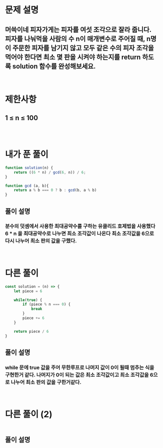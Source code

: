 # 문제 설명
## 머쓱이네 피자가게는 피자를 여섯 조각으로 잘라 줍니다. 피자를 나눠먹을 사람의 수 n이 매개변수로 주어질 때, n명이 주문한 피자를 남기지 않고 모두 같은 수의 피자 조각을 먹어야 한다면 최소 몇 판을 시켜야 하는지를 return 하도록 solution 함수를 완성해보세요.

<br>

# 제한사항
## 1 ≤ n ≤ 100
## 

<br>

# 내가 푼 풀이

```js
function solution(n) {  
    return ((6 * n) / gcd(6, n)) / 6;
}

function gcd (a, b){
    return a % b === 0 ? b : gcd(b, a % b)
}
```
## 풀이 설명
### 분수의 덧셈에서 사용한 최대공약수를 구하는 유클리드 호제법을 사용했다 6 * n 을 최대공약수로 나누면 최소 조각값이 나온다 최소 조각값을 6으로 다시 나누어 최소 판의 값을 구했다.

<br>

# 다른 풀이 

```js
const solution = (n) => {
    let piece = 6

    while(true) {
        if (piece % n === 0) {
            break
        }
        piece += 6
    }

    return piece / 6
}
```
## 풀이 설명
### while 문에 true 값을 주어 무한루프로 나머지 값이 0이 될때 멈추는 식을 구현한거 같다. 나머지가 0이 되는 값은 최소 조각값이고 최소 조각값을 6으로 나누어 최소 판의 값을 구한거같다.

<br>

# 다른 풀이 (2)

```js

```
## 풀이 설명
### 